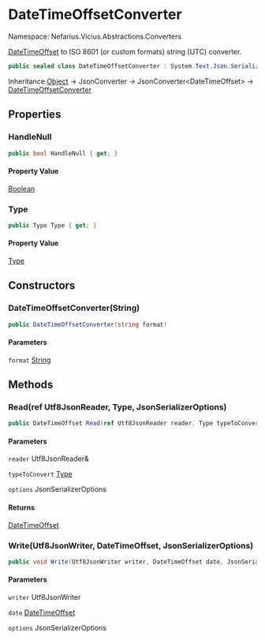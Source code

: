 # DateTimeOffsetConverter

Namespace: Nefarius.Vicius.Abstractions.Converters

[DateTimeOffset](https://docs.microsoft.com/en-us/dotnet/api/system.datetimeoffset) to ISO 8601 (or custom formats) string (UTC) converter.

```csharp
public sealed class DateTimeOffsetConverter : System.Text.Json.Serialization.JsonConverter`1[[System.DateTimeOffset, System.Private.CoreLib, Version=8.0.0.0, Culture=neutral, PublicKeyToken=7cec85d7bea7798e]]
```

Inheritance [Object](https://docs.microsoft.com/en-us/dotnet/api/system.object) → JsonConverter → JsonConverter&lt;DateTimeOffset&gt; → [DateTimeOffsetConverter](./nefarius.vicius.abstractions.converters.datetimeoffsetconverter.md)

## Properties

### <a id="properties-handlenull"/>**HandleNull**

```csharp
public bool HandleNull { get; }
```

#### Property Value

[Boolean](https://docs.microsoft.com/en-us/dotnet/api/system.boolean)<br>

### <a id="properties-type"/>**Type**

```csharp
public Type Type { get; }
```

#### Property Value

[Type](https://docs.microsoft.com/en-us/dotnet/api/system.type)<br>

## Constructors

### <a id="constructors-.ctor"/>**DateTimeOffsetConverter(String)**

```csharp
public DateTimeOffsetConverter(string format)
```

#### Parameters

`format` [String](https://docs.microsoft.com/en-us/dotnet/api/system.string)<br>

## Methods

### <a id="methods-read"/>**Read(ref Utf8JsonReader, Type, JsonSerializerOptions)**

```csharp
public DateTimeOffset Read(ref Utf8JsonReader reader, Type typeToConvert, JsonSerializerOptions options)
```

#### Parameters

`reader` Utf8JsonReader&<br>

`typeToConvert` [Type](https://docs.microsoft.com/en-us/dotnet/api/system.type)<br>

`options` JsonSerializerOptions<br>

#### Returns

[DateTimeOffset](https://docs.microsoft.com/en-us/dotnet/api/system.datetimeoffset)

### <a id="methods-write"/>**Write(Utf8JsonWriter, DateTimeOffset, JsonSerializerOptions)**

```csharp
public void Write(Utf8JsonWriter writer, DateTimeOffset date, JsonSerializerOptions options)
```

#### Parameters

`writer` Utf8JsonWriter<br>

`date` [DateTimeOffset](https://docs.microsoft.com/en-us/dotnet/api/system.datetimeoffset)<br>

`options` JsonSerializerOptions<br>

